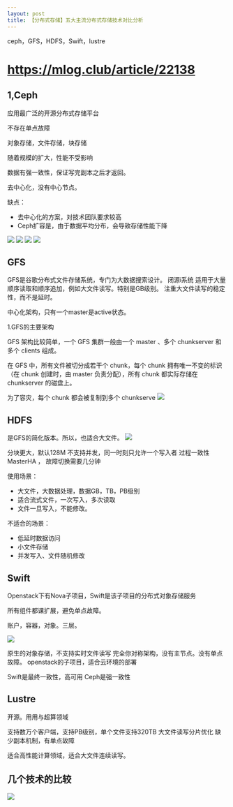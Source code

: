 ```yaml
---
layout: post
title: 【分布式存储】五大主流分布式存储技术对比分析
---
```


ceph，GFS，HDFS，Swift，lustre

# https://mlog.club/article/22138


## 1,Ceph

应用最广泛的开源分布式存储平台

不存在单点故障

对象存储，文件存储，块存储

随着规模的扩大，性能不受影响

数据有强一致性，保证写完副本之后才返回。

去中心化，没有中心节点。

缺点： 
- 去中心化的方案，对技术团队要求较高
- Ceph扩容是，由于数据平均分布，会导致存储性能下降

 ![](/docs/images/2020-07-13-13-38-49.png)
 ![](/docs/images/2020-07-13-13-39-10.png)
 ![](/docs/images/2020-07-13-13-42-29.png)
 ![](/docs/images/2020-07-13-13-42-49.png)

 ## GFS

GFS是谷歌分布式文件存储系统，专门为大数据搜索设计。
闭源i系统
适用于大量顺序读取和顺序追加，例如大文件读写。特别是GB级别。
注重大文件读写的稳定性，而不是延时。

中心化架构，只有一个master是active状态。

1.GFS的主要架构

GFS 架构比较简单，一个 GFS 集群一般由一个 master 、多个 chunkserver 和多个 clients 组成。

在 GFS 中，所有文件被切分成若干个 chunk，每个 chunk 拥有唯一不变的标识（在 chunk 创建时，由 master 负责分配），所有 chunk 都实际存储在 chunkserver 的磁盘上。

为了容灾，每个 chunk 都会被复制到多个 chunkserve
 ![](/docs/images/2020-07-13-13-44-32.png)

## HDFS

是GFS的简化版本。所以，也适合大文件。
 ![](/docs/images/2020-07-13-13-46-19.png)

 分块更大，默认128M
 不支持并发，同一时刻只允许一个写入者
 过程一致性
 MasterHA ， 故障切换需要几分钟

 使用场景：
 - 大文件，大数据处理，数据GB，TB，PB级别
 - 适合流式文件，一次写入，多次读取
 - 文件一旦写入，不能修改。

不适合的场景：
- 低延时数据访问
- 小文件存储
- 并发写入、文件随机修改

## Swift

Openstack下有Nova子项目，Swift是该子项目的分布式对象存储服务

所有组件都课扩展，避免单点故障。

账户，容器，对象。三层。

 ![](/docs/images/2020-07-13-13-50-07.png)

 原生的对象存储，不支持实时文件读写
 完全你对称架构，没有主节点。没有单点故障。
 openstack的子项目，适合云环境的部署

 Swift是最终一致性，高可用
 Ceph是强一致性


 ## Lustre

 开源。用用与超算领域

 支持数万个客户端，支持PB级别，单个文件支持320TB
 大文件读写分片优化
 缺少副本机制，有单点故障

 适合高性能计算领域，适合大文件连续读写。


 ## 几个技术的比较

  ![](/docs/images/2020-07-13-13-54-40.png)